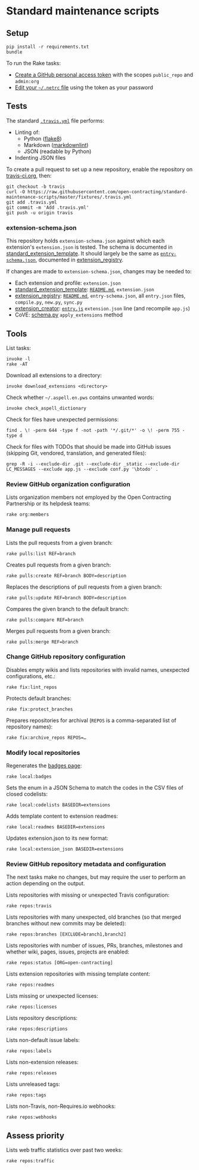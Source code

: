 # Standard maintenance scripts

## Setup

    pip install -r requirements.txt
    bundle

To run the Rake tasks:

* [Create a GitHub personal access token](https://github.com/settings/tokens) with the scopes `public_repo` and `admin:org`
* [Edit your `~/.netrc` file](https://github.com/octokit/octokit.rb#using-a-netrc-file) using the token as your password

## Tests

The standard [`.travis.yml`](fixtures/.travis.yml) file performs:

* Linting of:
  * Python ([flake8](https://pypi.python.org/pypi/flake8))
  * Markdown ([markdownlint](https://github.com/markdownlint/markdownlint))
  * JSON (readable by Python)
* Indenting JSON files

To create a pull request to set up a new repository, enable the repository on [travis-ci.org](https://travis-ci.org), then:

    git checkout -b travis
    curl -O https://raw.githubusercontent.com/open-contracting/standard-maintenance-scripts/master/fixtures/.travis.yml
    git add .travis.yml
    git commit -m 'Add .travis.yml'
    git push -u origin travis

### extension-schema.json

This repository holds `extension-schema.json` against which each extension's `extension.json` is tested. The schema is documented in [standard_extension_template](https://github.com/open-contracting/standard_extension_template#extensionjson). It should largely be the same as [`entry-schema.json`](https://github.com/open-contracting/extension_registry/blob/master/entry-schema.json), documented in [extension_registry](https://github.com/open-contracting/extension_registry#entryjson).

If changes are made to `extension-schema.json`, changes may be needed to:

* Each extension and profile: `extension.json`
* [standard_extension_template](https://github.com/open-contracting/standard_extension_template): [`README.md`](https://github.com/open-contracting/standard_extension_template#extensionjson), `extension.json`
* [extension_registry](https://github.com/open-contracting/extension_registry): [`README.md`](https://github.com/open-contracting/extension_registry#entryjson), `entry-schema.json`, all `entry.json` files, `compile.py`, `new.py`, `sync.py`
* [extension_creator](https://github.com/open-contracting/extension_creator): [`entry.js`](https://github.com/open-contracting/extension_creator/blob/gh-pages/entry.js#L125) `extension.json` line (and recompile `app.js`)
* CoVE: [schema.py](https://github.com/OpenDataServices/cove/blob/master/cove_ocds/lib/schema.py#L116) `apply_extensions` method

## Tools

List tasks:

    invoke -l
    rake -AT

Download all extensions to a directory:

    invoke download_extensions <directory>

Check whether `~/.aspell.en.pws` contains unwanted words:

    invoke check_aspell_dictionary

Check for files have unexpected permissions:

    find . \! -perm 644 -type f -not -path '*/.git/*' -o \! -perm 755 -type d

Check for files with TODOs that should be made into GitHub issues (skipping Git, vendored, translation, and generated files):

    grep -R -i --exclude-dir .git --exclude-dir _static --exclude-dir LC_MESSAGES --exclude app.js --exclude conf.py '\btodo' .

### Review GitHub organization configuration

Lists organization members not employed by the Open Contracting Partnership or its helpdesk teams:

    rake org:members

### Manage pull requests

Lists the pull requests from a given branch:

    rake pulls:list REF=branch

Creates pull requests from a given branch:

    rake pulls:create REF=branch BODY=description

Replaces the descriptions of pull requests from a given branch:

    rake pulls:update REF=branch BODY=description

Compares the given branch to the default branch:

    rake pulls:compare REF=branch

Merges pull requests from a given branch:

    rake pulls:merge REF=branch

### Change GitHub repository configuration

Disables empty wikis and lists repositories with invalid names, unexpected configurations, etc.:

    rake fix:lint_repos

Protects default branches:

    rake fix:protect_branches

Prepares repositories for archival (`REPOS` is a comma-separated list of repository names):

    rake fix:archive_repos REPOS=…

### Modify local repositories

Regenerates the [badges page](badges.md):

    rake local:badges

Sets the enum in a JSON Schema to match the codes in the CSV files of closed codelists:

    rake local:codelists BASEDIR=extensions

Adds template content to extension readmes:

    rake local:readmes BASEDIR=extensions

Updates extension.json to its new format:

    rake local:extension_json BASEDIR=extensions

### Review GitHub repository metadata and configuration

The next tasks make no changes, but may require the user to perform an action depending on the output.

Lists repositories with missing or unexpected Travis configuration:

    rake repos:travis

Lists repositories with many unexpected, old branches (so that merged branches without new commits may be deleted):

    rake repos:branches [EXCLUDE=branch1,branch2]

Lists repositories with number of issues, PRs, branches, milestones and whether wiki, pages, issues, projects are enabled:

    rake repos:status [ORG=open-contracting]

Lists extension repositories with missing template content:

    rake repos:readmes

Lists missing or unexpected licenses:

    rake repos:licenses

Lists repository descriptions:

    rake repos:descriptions

Lists non-default issue labels:

    rake repos:labels

Lists non-extension releases:

    rake repos:releases

Lists unreleased tags:

    rake repos:tags

Lists non-Travis, non-Requires.io webhooks:

    rake repos:webhooks

## Assess priority

Lists web traffic statistics over past two weeks:

    rake repos:traffic
